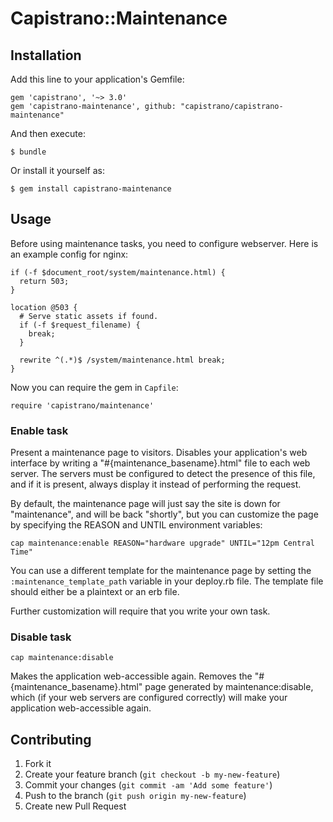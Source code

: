 # Capistrano::Maintenance

## Installation

Add this line to your application's Gemfile:

    gem 'capistrano', '~> 3.0'
    gem 'capistrano-maintenance', github: "capistrano/capistrano-maintenance"


And then execute:

    $ bundle

Or install it yourself as:

    $ gem install capistrano-maintenance

## Usage

Before using maintenance tasks, you need to configure webserver.
Here is an example config for nginx:

```
if (-f $document_root/system/maintenance.html) {
  return 503;
}

location @503 {
  # Serve static assets if found.
  if (-f $request_filename) {
    break;
  }

  rewrite ^(.*)$ /system/maintenance.html break;
}
```

Now you can require the gem in `Capfile`:

    require 'capistrano/maintenance'

### Enable task

Present a maintenance page to visitors. Disables your application's web
interface by writing a "#{maintenance_basename}.html" file to each web server. The
servers must be configured to detect the presence of this file, and if
it is present, always display it instead of performing the request.

By default, the maintenance page will just say the site is down for
"maintenance", and will be back "shortly", but you can customize the
page by specifying the REASON and UNTIL environment variables:

    cap maintenance:enable REASON="hardware upgrade" UNTIL="12pm Central Time"

You can use a different template for the maintenance page by setting the
`:maintenance_template_path` variable in your deploy.rb file. The template file
should either be a plaintext or an erb file.

Further customization will require that you write your own task.

### Disable task

    cap maintenance:disable

Makes the application web-accessible again. Removes the
"#{maintenance_basename}.html" page generated by maintenance:disable, which (if your
web servers are configured correctly) will make your application web-accessible again.

## Contributing

1. Fork it
2. Create your feature branch (`git checkout -b my-new-feature`)
3. Commit your changes (`git commit -am 'Add some feature'`)
4. Push to the branch (`git push origin my-new-feature`)
5. Create new Pull Request
